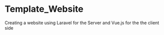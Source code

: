 # Template_Website
Creating a website using Laravel for the Server and Vue.js for the the client side
